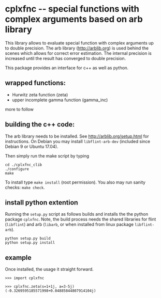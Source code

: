 cplxfnc -- special functions with complex arguments based on arb library
========================================================================


This library allows to evaluate special function with complex arguments up to double precision.
The arb library (http://arblib.org) is used behind the scenes which allows for correct error estimation. The internal precision
is increased until the result has converged to double precision.

This package provides an interface for c++ as well as python.

## wrapped functions:

* Hurwitz zeta function (zeta)
* upper incomplete gamma function (gamma_inc)

more to follow

## building the c++ code:  

The arb library needs to be installed. See http://arblib.org/setup.html for instructions. 
On Debian you may install `libflint-arb-dev` (included since Debian 9 or Ubuntu 17.04).
    
Then simply run the make script by typing
       
    cd ./cplxfnc_clib
    ./configure
    make
    
To install type `make install` (root permission). You also may run sanity checks: `make check`.

## install python extention

Running the `setup.py` script as follows builds and installs the the python package `cplxfnc`.
Note, the build process needs the shared libraries for flint (`libflint`) and arb (`libarb`, or when installed from
linux package `libflint-arb`).

    python setup.py build
    python setup.py install
    
## example

Once installed, the usage it straight forward.

    >>> import cplxfnc
    
    >>> cplxfnc.zeta(s=1+1j, a=3-5j)
    (-0.3269595185571998+0.04885844807914104j)
